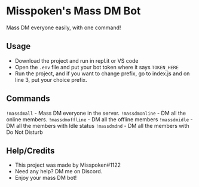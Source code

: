 # Misspoken's Mass DM Bot
Mass DM everyone easily, with one command!

## Usage
- Download the project and run in repl.it or VS code
- Open the `.env` file and put your bot token where it says `TOKEN_HERE`
- Run the project, and if you want to change prefix, go to index.js and on line 3, put your choice prefix.

## Commands
`!massdmall` - Mass DM everyone in the server.
`!massdmonline` - DM all the online members.
`!massdmoffline` - DM all the offline members
`!massdmidle` - DM all the members with Idle status
`!massdmdnd` - DM all the members with Do Not Disturb

## Help/Credits
- This project was made by Misspoken#1122
- Need any help? DM me on Discord.
- Enjoy your mass DM bot!
